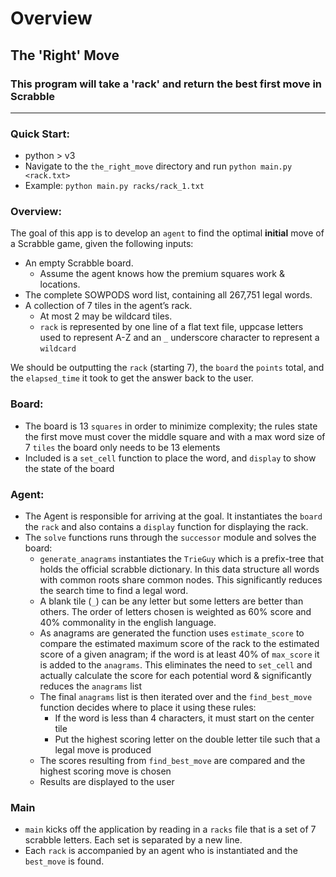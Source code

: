 # Overview

## The 'Right' Move

### This program will take a 'rack' and return the best first move in Scrabble

<hr>

### Quick Start:

- python > v3
- Navigate to the `the_right_move` directory and run `python main.py <rack.txt>`
- Example: `python main.py racks/rack_1.txt`

### Overview:

The goal of this app is to develop an `agent` to find the optimal **initial** move of a Scrabble game, given the following inputs:

- An empty Scrabble board.
  - Assume the agent knows how the premium squares work & locations.
- The complete SOWPODS word list, containing all 267,751 legal words.
- A collection of 7 tiles in the agent’s rack.
  - At most 2 may be wildcard tiles.
  - `rack` is represented by one line of a flat text file, uppcase letters used to represent A-Z and an `_` underscore character to represent a `wildcard`

We should be outputting the `rack` (starting 7), the `board` the `points` total, and the `elapsed_time` it took to get the answer back to the user.

### Board:

- The board is 13 `squares` in order to minimize complexity; the rules state the first move must cover the middle square and with a max word size of 7 `tiles` the board only needs to be 13 elements
- Included is a `set_cell` function to place the word, and `display` to show the state of the board

### Agent:

- The Agent is responsible for arriving at the goal. It instantiates the `board` the `rack` and also contains a `display` function for displaying the rack.
- The `solve` functions runs through the `successor` module and solves the board:
  - `generate_anagrams` instantiates the `TrieGuy` which is a prefix-tree that holds the official scrabble dictionary. In this data structure all words with common roots share common nodes. This significantly reduces the search time to find a legal word.
  - A blank tile (`_`) can be any letter but some letters are better than others. The order of letters chosen is weighted as 60% score and 40% commonality in the english language.
  - As anagrams are generated the function uses `estimate_score` to compare the estimated maximum score of the rack to the estimated score of a given anagram; if the word is at least 40% of `max_score` it is added to the `anagrams`. This eliminates the need to `set_cell` and actually calculate the score for each potential word & significantly reduces the `anagrams` list
  - The final `anagrams` list is then iterated over and the `find_best_move` function decides where to place it using these rules:
    - If the word is less than 4 characters, it must start on the center tile
    - Put the highest scoring letter on the double letter tile such that a legal move is produced
  - The scores resulting from `find_best_move` are compared and the highest scoring move is chosen
  - Results are displayed to the user

### Main

- `main` kicks off the application by reading in a `racks` file that is a set of 7 scrabble letters. Each set is separated by a new line.
- Each `rack` is accompanied by an agent who is instantiated and the `best_move` is found.
